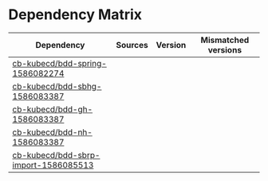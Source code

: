 # Dependency Matrix

Dependency | Sources | Version | Mismatched versions
---------- | ------- | ------- | -------------------
[cb-kubecd/bdd-spring-1586082274](https://github.com/cb-kubecd/bdd-spring-1586082274.git) |  | []() | 
[cb-kubecd/bdd-sbhg-1586083387](https://github.com/cb-kubecd/bdd-sbhg-1586083387.git) |  | []() | 
[cb-kubecd/bdd-gh-1586083387](https://github.com/cb-kubecd/bdd-gh-1586083387.git) |  | []() | 
[cb-kubecd/bdd-nh-1586083387](https://github.com/cb-kubecd/bdd-nh-1586083387.git) |  | []() | 
[cb-kubecd/bdd-sbrp-import-1586085513](https://github.com/cb-kubecd/bdd-sbrp-import-1586085513.git) |  | []() | 
